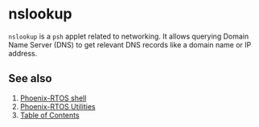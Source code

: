 # nslookup

`nslookup` is a `psh` applet related to networking. It allows querying Domain Name Server (DNS) to get relevant DNS
records like a domain name or IP address.

## See also

1. [Phoenix-RTOS shell](psh.md)
2. [Phoenix-RTOS Utilities](README.md)
3. [Table of Contents](../README.md)
